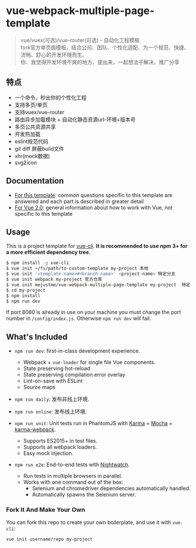 # vue-webpack-multiple-page-template

> vue/vuex(可选)/vue-router(可选) - 自动化工程模板 <br/>
> fork官方单页面模板，结合公司、团队、个性化适配、为一个规范、快捷、流畅、舒心的开发环境而生。<br/>
> 你、我觉得开发环境不爽的地方，提出来，一起想法子解决，推广分享<br/>

## 特点
- 一个命令，秒出你的个性化工程
- 支持多页/单页
- 支持vuex/vue-router
- 路由异步加载模块 + 自动化静态资源url-环境+版本号
- 多页公共资源共享
- 开发热加载
- eslint规范代码
- git diff 屏蔽build文件
- xhr(mock数据)
- svg2icon

## Documentation

- [For this template](http://vuejs-templates.github.io/webpack): common questions specific to this template are answered and each part is described in greater detail
- [For Vue 2.0](http://vuejs.org/guide/): general information about how to work with Vue, not specific to this template

## Usage

This is a project template for [vue-cli](https://github.com/vuejs/vue-cli). **It is recommended to use npm 3+ for a more efficient dependency tree.**

``` bash
$ npm install -g vue-cli
$ vue init ~/fs/path/to-custom-template my-project 本地
$ vue init '<template-name>#<branch-name>' <project-name> 特定分支
$ vue init webpack my-project 官方仓库
$ vue init mejustme/vue-webpack-multiple-page-template my-project  特定人github仓库
$ cd my-project
$ npm install
$ npm run dev
```

If port 8080 is already in use on your machine you must change the port number in `/config/index.js`. Otherwise `npm run dev` will fail.

## What's Included

- `npm run dev`: first-in-class development experience.
  - Webpack + `vue-loader` for single file Vue components.
  - State preserving hot-reload
  - State preserving compilation error overlay
  - Lint-on-save with ESLint
  - Source maps

- `npm run daily`: 发布非线上环境.
- `npm run online`: 发布线上环境.

- `npm run unit`: Unit tests run in PhantomJS with [Karma](http://karma-runner.github.io/0.13/index.html) + [Mocha](http://mochajs.org/) + [karma-webpack](https://github.com/webpack/karma-webpack).
  - Supports ES2015+ in test files.
  - Supports all webpack loaders.
  - Easy mock injection.

- `npm run e2e`: End-to-end tests with [Nightwatch](http://nightwatchjs.org/).
  - Run tests in multiple browsers in parallel.
  - Works with one command out of the box:
    - Selenium and chromedriver dependencies automatically handled.
    - Automatically spawns the Selenium server.

### Fork It And Make Your Own

You can fork this repo to create your own boilerplate, and use it with `vue-cli`:

``` bash
vue init username/repo my-project
```
